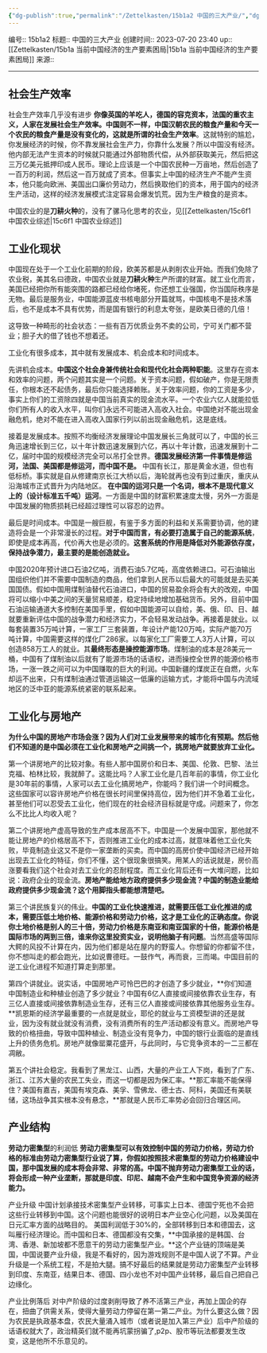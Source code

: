```yaml
---
{"dg-publish":true,"permalink":"/Zettelkasten/15b1a2 中国的三大产业/","dgPassFrontmatter":true}
---
```


编号:: 15b1a2
标题:: 中国的三大产业
创建时间:: 2023-07-20 23:40
up:: [[Zettelkasten/15b1a 当前中国经济的生产要素困局\|15b1a 当前中国经济的生产要素困局]]
来源:: 

---
## 社会生产效率

社会生产效率几乎没有进步
**你像英国的羊吃人，德国的容克资本，法国的重农主义，人家在发展社会生产效率。中国则不一样，中国汉朝农民的粮食产量和今天一个农民的粮食产量是没有变化的，这就是所谓的社会生产效率**。这就特别的尴尬，你发展经济的时候，你不靠发展社会生产力，你靠什么发展？所以中国没有经济。他内部无法产生资本的时候就只能通过外部物质代偿，从外部获取美元，然后把这三万亿美元抵押印成人民币。理论上应该是一个中国农民种一万亩地，然后创造了一百万的利润，然后这一百万就成了资本。但事实上中国的经济生产不能产生资本，他只能向欧洲、美国出口廉价劳动力，然后换取他们的资本，用于国内的经济生产活动，这样的经济发展模式注定容易会爆发饥荒。因为生产粮食的是资本。

中国农业的是**刀耕火种**的，没有了骡马化思考的农业，见[[Zettelkasten/15c6f1 中国农业综述\|15c6f1 中国农业综述]]

## 工业化现状

中国现在处于一个工业化前期的阶段，欧美苏都是从剥削农业开始。而我们免除了农业税，美其名曰德政，中国农业就是**刀耕火种**生产所谓的财富。就工业化而言，美国已经把你所有能突围的路都已经给你堵死，你还想工业强国，你当国际秩序是无物。最后是服务业，中国能源蓝皮书核电部分开篇就骂，中国核电不是技术落后，也不是成本不具有优势，而是国有银行的利息太夸张，是欧美日德的几倍！

这导致一种畸形的社会状态：一些有百万优质业务不卖的公司，宁可关门都不营业；胆子大的借了钱也不想着还。

工业化有很多成本，其中就有发展成本、机会成本和时间成本。

先讲机会成本。**中国这个社会身兼传统社会和现代化社会两种职能**。这里存在资本和效率的问题，两个问题其实是一个问题。关于资本问题，假如破产，你是无限责任，你根本还不起债务，最后你只能选择赖账。关于效率问题，你的工资是多少，事实上你们的工资除四就是中国当前真实的现金流水平。一个农业六亿人就能拉低你们所有人的收入水平，叫你们永远不可能进入高收入社会。中国绝对不能出现金融危机，绝对不能在进入高收入国家行列以前出现金融危机，这是底线。

接着是发展成本。按照不均衡经济发展理论中国发展长三角就可以了，中国的长三角迅速增长到三亿，以十年计数迅速发展到六亿，再以十年计数，迅速发展到十二亿，届时中国的规模经济完全可以吊打全世界。**德国发展经济第一件事情是修运河，法国、美国都是修运河，而中国不是。** 中国有长江，那是黄金水道，但也有低标桥。事实就是自从修建南京长江大桥以后，海轮就再也没有到过重庆，重庆从沿海城市正式晋升为内陆地区。 **在中国的运河只是一个名词，根本不是现代意义上的（设计标准五千吨）运河**。一方面是中国的财富积累速度太慢，另外一方面是中国发展的物质损耗已经超过理性可以容忍的边界。

最后是时间成本。中国是一艘巨舰，有鉴于多方面的利益和关系需要协调，他的建造将会是一个非常漫长的过程。**对于中国而言，有必要打造属于自己的能源系统**，即使是成本再高，代价再大也是必须的。**这套系统的作用是降低对外能源依存度，保持战争潜力，最主要的是能创造就业。**

中国2020年预计进口石油2亿吨，消费石油5.7亿吨，高度依赖进口。可石油输出国组织他们并不需要中国制造的商品，他们拿到人民币以后最大的可能就是去买美国国债。假如中国用煤制油替代石油进口，中国的贸易盈余将会有大的改观，中国将可以缩小中美之间的天量贸易顺差，稳定持续地增加基础货币。另外，目前中国石油运输通道大多控制在美国手里，假如中国能源可以自给，美、俄、印、日、越就要重新评估中国的战争潜力和经济实力，不会轻易发动战争。再接着是就业。以每套装置35万吨计算，一家工厂三套装置，年设计产能120万吨，实际产能70万吨计算，中国需要这样的煤化厂286家。以每家化工厂需要工人3万人计算，可以创造858万工人的就业。其**最终形态是操控能源市场**。煤制油的成本是28美元一桶，中国有了煤制油以后就有了能源市场的话语权，进而操控全世界的能源价格市场，一涨一跌之间可以为中国赚取的巨大的利润。中国新疆的煤炭正在自燃，火车却运不出来，只有煤制油通过管道运输这一低廉的运输方式，才能将中国与内流域地区的泛中亚的能源系统紧密的联系起来。

## 工业化与房地产

**为什么中国的房地产市场会涨？因为人们对工业发展带来的城市化有预期。然后他们不知道的是中国必须在工业化和房地产之间挑一个，挑房地产就要放弃工业化。**

第一个讲房地产的比较对象。有些人那中国房价和日本、美国、伦敦、巴黎、法兰克福、柏林比较，我就醉了。这能比吗？人家工业化是几百年前的事情，你工业化是30年前的事情，人家可以去工业化搞房地产，你能吗？我们讲一个时间概念。这些国家可以容许房地产价格在很长时间里保持高位，因为他们并不急着工业化，甚至他们可以忍受去工业化，他们现在的社会经济目标就是守成。问题来了，你怎么不比比人均收入呢？

第二个讲房地产虚高导致的生产成本居高不下。中国是一个发展中国家，那他就不能让房地产的价格居高不下，否则推进工业化的成本过高，就意味着他工业化失败，毕竟制造业这又不是你一家垄断的买卖。而中国的高房价使中国经济已经开始出现去工业化的特征，你们不懂，这个很现象很搞笑。用某人的话说就是，房价高涨要看我们这个社会对去工业化的忍耐程度。而工业化背后还有一大堆问题，比如说：政府企业的现金流。**房地产能给地方政府提供多少现金流？中国的制造业能给政府提供多少现金流？这个用脚指头都能想清楚吧。**

第三个讲民族复兴的伟业。**中国的工业化快速推进，就需要压低工业化推进的成本，需要压低土地价格、能源价格和劳动力价格，这才是工业化的正确态度。你说你土地价格是别人的三十倍，劳动力价格是东南亚和南亚国家的十倍，能源价格是国际市场的两到三倍，谁来你这里投资实业，说明他脑子有问题**。当然高盛等国际大鳄的风投不计算在内，因为他们都是站在屋内的野蛮人。你想留的你都留不住，你不想叫走的都会跑光，比如说曹德旺。一鼓作气，再而衰，三而竭。中国目前的逆工业化进程不知道打算走到那里。

第四个讲就业。说实话，中国房地产可怜巴巴的才创造了多少就业，**你们知道中国制造业和种植业创造了多少就业？中国有6亿人直接或间接依靠农业生存，有三亿人直接或间接依靠制造业生存，还有三亿人直接或间接依靠其他服务业生存。**凯恩斯的经济学最重要的一点就是就业，耶伦的就业与工资模型讲的还是就业，因为没有就业就没有消费，没有消费所有的生产活动都没有意义。而房地产导致的价格扭曲，导致中国种植业、制造业没有竞争力，中国的银行业面临的是直线上升的债务危机。房地产就像罂粟花盛开，与此同时，与它竞争资本的一二三都在凋敝。

第五个讲社会稳定。我看到了黑龙江、山西，大量的产业工人下岗，看到了广东、浙江、江苏大量的农民工失业，而这一切都是因为保汇率。**那汇率能不能保得住？美国有嘉吉，美国有埃克森、美孚、雪佛龙、德士古、阿科，美国还有美联储，这场战争其实根本没有悬念，**那就是人民币汇率势必会回归合理区间。

## 产业结构

**劳动力密集型**的利润低
**劳动力密集型可以有效控制中国的劳动力价格，劳动力价格的标准由劳动力密集型行业说了算，你假如按照技术密集型的劳动力价格建设中国，那中国发展的成本将会非常、非常的高。中国不抛弃劳动力密集型工业的话，将会形成一种产业垄断，那就是印度、印尼、越南不会产生和中国竞争资源的经济能力。**

产业升级
中国计划承接技术密集型产业转移，可事实上日本、德国宁死也不会把这些行业转移到中国。这个问题也能很好的说明日本产业空心化问题，以及美国在日元汇率方面的战略目的。
美国利润低于30%的，全部转移到日本和德国去，这叫雁行经济理论。而中国和日本、德国都没有交集，**中国承接的是韩国、台湾、香港、新加坡都不愿意干的劳动力密集型产业。**这个产业链的顶端是美国，中国说要产业升级，我是不看好的，因为游戏规则不是中国人说了不算。产业升级是一个系统工程，不是拍大腿。搞不好最后的结果就是劳动力密集型产业转移到印度、东南亚，结果日本、德国、四小龙也不对中国产业转移，最后自己把自己边缘化。

产业比例落后
对中产阶级的过度剥削导致了养不活第三产业，再加上国企的存在，扭曲了供需关系，使得大量劳动力停留在第一第二产业。为什么要这么做？因为农民是执政基本盘，农民大量涌入城市（或者说是加入第三产业）后中产阶级的话语权就大了，政治精英们就不能再坑蒙拐骗了,p2p、股市等玩法都要发生改变，这是他所不乐意见的。